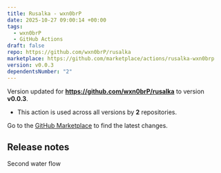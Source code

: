 ```yaml
---
title: Rusalka - wxn0brP
date: 2025-10-27 09:00:14 +00:00
tags:
  - wxn0brP
  - GitHub Actions
draft: false
repo: https://github.com/wxn0brP/rusalka
marketplace: https://github.com/marketplace/actions/rusalka-wxn0brp
version: v0.0.3
dependentsNumber: "2"
---
```



Version updated for **https://github.com/wxn0brP/rusalka** to version **v0.0.3**.
- This action is used across all versions by **2** repositories.

Go to the [GitHub Marketplace](https://github.com/marketplace/actions/rusalka-wxn0brp) to find the latest changes.

## Release notes

Second water flow
